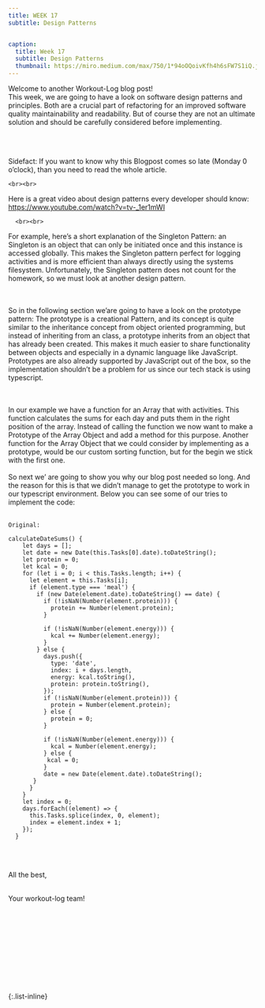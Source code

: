 ```yaml
---
title: WEEK 17
subtitle: Design Patterns


caption:
  title: Week 17
  subtitle: Design Patterns
  thumbnail: https://miro.medium.com/max/750/1*94oOQoivKfh4h6sFW7S1iQ.jpeg
---
```


<div align="left">
Welcome to another Workout-Log blog post! <br>
This week, we are going to have a look on software design patterns and principles. Both are a crucial part of refactoring for an improved software quality maintainability and readability. But of course they are not an ultimate solution  and should be carefully considered before implementing. 

  
  <br><br>
  
  Sidefact: If you want to know why this Blogpost comes so late (Monday 0 o’clock), than you need to read the whole article.
  
    <br><br>
  Here is a great video about design patterns every developer should know: https://www.youtube.com/watch?v=tv-_1er1mWI
  
      <br><br>
For example, here’s a short explanation of the Singleton Pattern: an Singleton is an object that can only be initiated once and this instance is accessed globally. This makes the Singleton pattern perfect for logging activities and is more efficient than always directly using the systems filesystem. Unfortunately, the Singleton pattern does not count for the homework, so we must look at another design pattern.

<br><br>
 So in the following section we’are going to have a look on the prototype pattern: The prototype is a creational Pattern, and its concept is quite similar to the inheritance concept from object oriented programming, but instead of inheriting from an class, a prototype inherits from an object that has already been created. This makes it much easier to share functionality between objects and especially in a dynamic language like JavaScript. Prototypes are also already supported by JavaScript out of the box, so the implementation shouldn’t be a problem for us since our tech stack is using typescript. 
  
  <br><br>
  In our example we have a function for an Array that with activities. This function calculates the sums for each day and puts them in the right position of the array. Instead of calling the function we now want to make a Prototype of the Array Object and add a method for this purpose. Another function for the Array Object that we could consider by implementing as a prototype, would be our custom sorting function, but for the begin we stick with the first one.
  <br><br>
  So next we’ are going to show you why our blog post needed so long. And the reason for this is that we didn’t manage to get the prototype to work in our typescript environment. Below you can see some of our tries to implement the code: 
    <br><br>
  
    Original:
  ```
  calculateDateSums() {
      let days = [];
      let date = new Date(this.Tasks[0].date).toDateString();
      let protein = 0;
      let kcal = 0;
      for (let i = 0; i < this.Tasks.length; i++) {
        let element = this.Tasks[i];
        if (element.type === 'meal') {
          if (new Date(element.date).toDateString() == date) {
            if (!isNaN(Number(element.protein))) {
              protein += Number(element.protein);
            }

            if (!isNaN(Number(element.energy))) {
              kcal += Number(element.energy);
            }
          } else {
            days.push({
              type: 'date',
              index: i + days.length,
              energy: kcal.toString(),
              protein: protein.toString(),
            });
            if (!isNaN(Number(element.protein))) {
              protein = Number(element.protein);
            } else {
              protein = 0;
            }

            if (!isNaN(Number(element.energy))) {
              kcal = Number(element.energy);
            } else {
             kcal = 0;
            }
            date = new Date(element.date).toDateString();
         }
        }
      }
      let index = 0;
      days.forEach((element) => {
        this.Tasks.splice(index, 0, element);
        index = element.index + 1;
      });
    }
```
  <br><br>

  All the best,<br><br>

  Your workout-log team!<br><br><br><br><br>

</div>

 <script src="https://utteranc.es/client.js"
          repo="DHBW-TrainingApp/Blog"
          issue-term="pathname"
          label="Blog Comment"
          theme="github-light"
          crossorigin="anonymous"
          async>
  </script>
  
  <br>  <br>  <br>  <br>  <br>
  

{:.list-inline}
